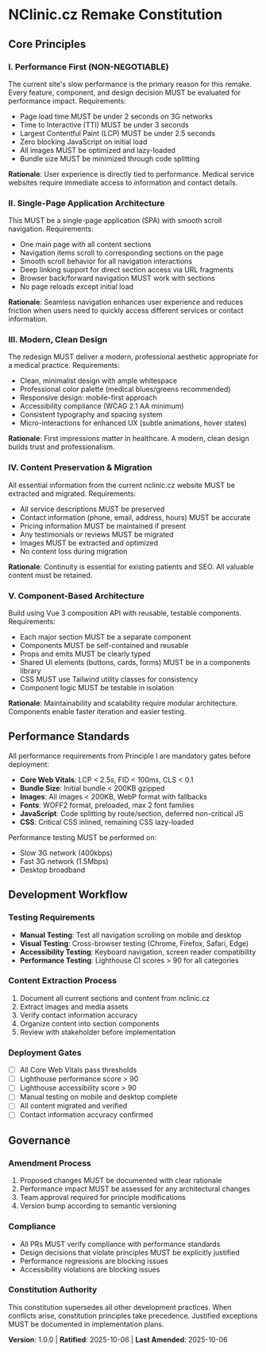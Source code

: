 <!--
Sync Impact Report:
Version: 1.0.0 (initial constitution)
Created: 2025-10-06
Modified Principles: N/A (new constitution)
Added Sections:
  - Core Principles (5 principles)
  - Performance Standards
  - Development Workflow
  - Governance
Removed Sections: N/A
Templates Status:
  ✅ .specify/templates/plan-template.md - aligned with constitution principles
  ✅ .specify/templates/spec-template.md - aligned with constitution principles
  ✅ .specify/templates/tasks-template.md - aligned with constitution principles
Follow-up TODOs: None
-->

# NClinic.cz Remake Constitution

## Core Principles

### I. Performance First (NON-NEGOTIABLE)
The current site's slow performance is the primary reason for this remake. Every feature, component, and design decision MUST be evaluated for performance impact. Requirements:
- Page load time MUST be under 2 seconds on 3G networks
- Time to Interactive (TTI) MUST be under 3 seconds
- Largest Contentful Paint (LCP) MUST be under 2.5 seconds
- Zero blocking JavaScript on initial load
- All images MUST be optimized and lazy-loaded
- Bundle size MUST be minimized through code splitting

**Rationale**: User experience is directly tied to performance. Medical service websites require immediate access to information and contact details.

### II. Single-Page Application Architecture
This MUST be a single-page application (SPA) with smooth scroll navigation. Requirements:
- One main page with all content sections
- Navigation items scroll to corresponding sections on the page
- Smooth scroll behavior for all navigation interactions
- Deep linking support for direct section access via URL fragments
- Browser back/forward navigation MUST work with sections
- No page reloads except initial load

**Rationale**: Seamless navigation enhances user experience and reduces friction when users need to quickly access different services or contact information.

### III. Modern, Clean Design
The redesign MUST deliver a modern, professional aesthetic appropriate for a medical practice. Requirements:
- Clean, minimalist design with ample whitespace
- Professional color palette (medical blues/greens recommended)
- Responsive design: mobile-first approach
- Accessibility compliance (WCAG 2.1 AA minimum)
- Consistent typography and spacing system
- Micro-interactions for enhanced UX (subtle animations, hover states)

**Rationale**: First impressions matter in healthcare. A modern, clean design builds trust and professionalism.

### IV. Content Preservation & Migration
All essential information from the current nclinic.cz website MUST be extracted and migrated. Requirements:
- All service descriptions MUST be preserved
- Contact information (phone, email, address, hours) MUST be accurate
- Pricing information MUST be maintained if present
- Any testimonials or reviews MUST be migrated
- Images MUST be extracted and optimized
- No content loss during migration

**Rationale**: Continuity is essential for existing patients and SEO. All valuable content must be retained.

### V. Component-Based Architecture
Build using Vue 3 composition API with reusable, testable components. Requirements:
- Each major section MUST be a separate component
- Components MUST be self-contained and reusable
- Props and emits MUST be clearly typed
- Shared UI elements (buttons, cards, forms) MUST be in a components library
- CSS MUST use Tailwind utility classes for consistency
- Component logic MUST be testable in isolation

**Rationale**: Maintainability and scalability require modular architecture. Components enable faster iteration and easier testing.

## Performance Standards

All performance requirements from Principle I are mandatory gates before deployment:

- **Core Web Vitals**: LCP < 2.5s, FID < 100ms, CLS < 0.1
- **Bundle Size**: Initial bundle < 200KB gzipped
- **Images**: All images < 200KB, WebP format with fallbacks
- **Fonts**: WOFF2 format, preloaded, max 2 font families
- **JavaScript**: Code splitting by route/section, deferred non-critical JS
- **CSS**: Critical CSS inlined, remaining CSS lazy-loaded

Performance testing MUST be performed on:
- Slow 3G network (400kbps)
- Fast 3G network (1.5Mbps)
- Desktop broadband

## Development Workflow

### Testing Requirements
- **Manual Testing**: Test all navigation scrolling on mobile and desktop
- **Visual Testing**: Cross-browser testing (Chrome, Firefox, Safari, Edge)
- **Accessibility Testing**: Keyboard navigation, screen reader compatibility
- **Performance Testing**: Lighthouse CI scores > 90 for all categories

### Content Extraction Process
1. Document all current sections and content from nclinic.cz
2. Extract images and media assets
3. Verify contact information accuracy
4. Organize content into section components
5. Review with stakeholder before implementation

### Deployment Gates
- [ ] All Core Web Vitals pass thresholds
- [ ] Lighthouse performance score > 90
- [ ] Lighthouse accessibility score > 90
- [ ] Manual testing on mobile and desktop complete
- [ ] All content migrated and verified
- [ ] Contact information accuracy confirmed

## Governance

### Amendment Process
1. Proposed changes MUST be documented with clear rationale
2. Performance impact MUST be assessed for any architectural changes
3. Team approval required for principle modifications
4. Version bump according to semantic versioning

### Compliance
- All PRs MUST verify compliance with performance standards
- Design decisions that violate principles MUST be explicitly justified
- Performance regressions are blocking issues
- Accessibility violations are blocking issues

### Constitution Authority
This constitution supersedes all other development practices. When conflicts arise, constitution principles take precedence. Justified exceptions MUST be documented in implementation plans.

**Version**: 1.0.0 | **Ratified**: 2025-10-06 | **Last Amended**: 2025-10-06
